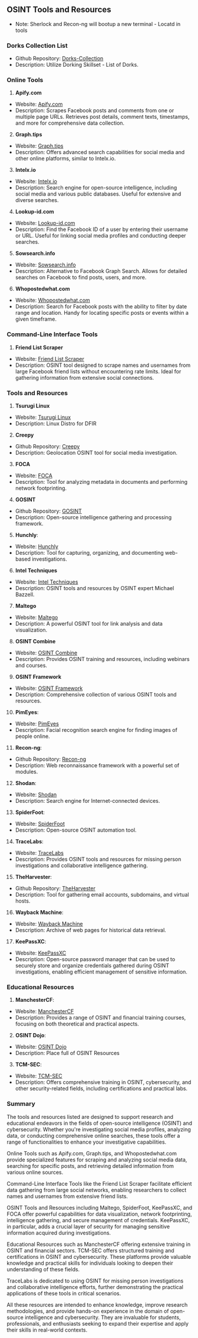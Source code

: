## OSINT Tools and Resources

- Note: Sherlock and Recon-ng will bootup a new terminal - Locatd in tools

### Dorks Collection List
- Github Repository: [Dorks-Collection](https://github.com/cipher387/Dorks-collections-list)
- Description: Utilize Dorking Skillset - List of Dorks.

### Online Tools

1. **Apify.com**
- Website: [Apify.com](https://apify.com)
- Description: Scrapes Facebook posts and comments from one or multiple page URLs. Retrieves post details, comment texts, timestamps, and more for comprehensive data collection.

2. **Graph.tips**
- Website: [Graph.tips](https://graph.tips)
- Description: Offers advanced search capabilities for social media and other online platforms, similar to Intelx.io.

3. **Intelx.io**
- Website: [Intelx.io](https://intelx.io)
- Description: Search engine for open-source intelligence, including social media and various public databases. Useful for extensive and diverse searches.

4. **Lookup-id.com**
- Website: [Lookup-id.com](https://lookup-id.com)
- Description: Find the Facebook ID of a user by entering their username or URL. Useful for linking social media profiles and conducting deeper searches.

5. **Sowsearch.info**
- Website: [Sowsearch.info](https://sowsearch.info)
- Description: Alternative to Facebook Graph Search. Allows for detailed searches on Facebook to find posts, users, and more.

6. **Whopostedwhat.com**
- Website: [Whopostedwhat.com](https://whopostedwhat.com)
- Description: Search for Facebook posts with the ability to filter by date range and location. Handy for locating specific posts or events within a given timeframe.

### Command-Line Interface Tools

1. **Friend List Scraper**
- Website: [Friend List Scraper](https://github.com/n0kovo/fb_friend_list_scraper)
- Description: OSINT tool designed to scrape names and usernames from large Facebook friend lists without encountering rate limits. Ideal for gathering information from extensive social connections.

### Tools and Resources

1. **Tsurugi Linux**
- Website: [Tsurugi Linux](https://tsurugi-linux.org/)
- Description: Linux Distro for DFIR
   

2. **Creepy**
- Github Repository: [Creepy](https://github.com/ilektrojohn/creepy)
- Description: Geolocation OSINT tool for social media investigation.

3. **FOCA**
- Website: [FOCA](https://www.elevenpaths.com/labstools/foca/index.html)
- Description: Tool for analyzing metadata in documents and performing network footprinting.

4. **GOSINT**
- Github Repository: [GOSINT](https://github.com/ciscocsirt/gosint)
- Description: Open-source intelligence gathering and processing framework.

5. **Hunchly**:
- Website: [Hunchly](https://www.hunch.ly/)
- Description: Tool for capturing, organizing, and documenting web-based investigations.

6. **Intel Techniques**
- Website: [Intel Techniques](https://inteltechniques.com/)
- Description: OSINT tools and resources by OSINT expert Michael Bazzell.

7. **Maltego**
- Website: [Maltego](https://www.maltego.com/)
- Description: A powerful OSINT tool for link analysis and data visualization.

8. **OSINT Combine**
- Website: [OSINT Combine](https://osintcombine.com/)
- Description: Provides OSINT training and resources, including webinars and courses.

9. **OSINT Framework**
- Website: [OSINT Framework](https://osintframework.com/)
- Description: Comprehensive collection of various OSINT tools and resources.

10. **PimEyes**:
- Website: [PimEyes](https://pimeyes.com/en)
- Description: Facial recognition search engine for finding images of people online.

11. **Recon-ng**:
- Github Repository: [Recon-ng](https://github.com/lanmaster53/recon-ng)
- Description: Web reconnaissance framework with a powerful set of modules.
   
12. **Shodan**:
- Website: [Shodan](https://www.shodan.io/)
- Description: Search engine for Internet-connected devices.

13. **SpiderFoot**:
- Website: [SpiderFoot](https://www.spiderfoot.net/)
- Description: Open-source OSINT automation tool.

14. **TraceLabs**:
- Website: [TraceLabs](https://www.tracelabs.org/)
- Description: Provides OSINT tools and resources for missing person investigations and collaborative intelligence gathering.

15. **TheHarvester**:
- Github Repository: [TheHarvester](https://github.com/laramies/theHarvester)
- Description: Tool for gathering email accounts, subdomains, and virtual hosts.

16. **Wayback Machine**:
- Website: [Wayback Machine](https://archive.org/web/)
- Description: Archive of web pages for historical data retrieval.

17. **KeePassXC**:
- Website: [KeePassXC](https://keepassxc.org/)
- Description: Open-source password manager that can be used to securely store and organize credentials gathered during OSINT investigations, enabling efficient management of sensitive information.

### Educational Resources

1. **ManchesterCF**:
- Website: [ManchesterCF](https://manchestercf.com/)
- Description: Provides a range of OSINT and financial training courses, focusing on both theoretical and practical aspects.

2. **OSINT Dojo**:
- Website: [OSINT Dojo](https://www.osintdojo.com/resources/)
- Description: Place full of OSINT Resources

3. **TCM-SEC**:
- Website: [TCM-SEC](https://academy.tcm-sec.com/)
- Description: Offers comprehensive training in OSINT, cybersecurity, and other security-related fields, including certifications and practical labs.
  
### Summary

The tools and resources listed are designed to support research and educational endeavors in the fields of open-source intelligence (OSINT) and cybersecurity. Whether you're investigating social media profiles, analyzing data, or conducting comprehensive online searches, these tools offer a range of functionalities to enhance your investigative capabilities.

Online Tools such as Apify.com, Graph.tips, and Whopostedwhat.com provide specialized features for scraping and analyzing social media data, searching for specific posts, and retrieving detailed information from various online sources.

Command-Line Interface Tools like the Friend List Scraper facilitate efficient data gathering from large social networks, enabling researchers to collect names and usernames from extensive friend lists.

OSINT Tools and Resources including Maltego, SpiderFoot, KeePassXC, and FOCA offer powerful capabilities for data visualization, network footprinting, intelligence gathering, and secure management of credentials. KeePassXC, in particular, adds a crucial layer of security for managing sensitive information acquired during investigations.

Educational Resources such as ManchesterCF offering extensive training in OSINT and financial sectors. TCM-SEC offers structured training and certifications in OSINT and cybersecurity. These platforms provide valuable knowledge and practical skills for individuals looking to deepen their understanding of these fields.

TraceLabs is dedicated to using OSINT for missing person investigations and collaborative intelligence efforts, further demonstrating the practical applications of these tools in critical scenarios.

All these resources are intended to enhance knowledge, improve research methodologies, and provide hands-on experience in the domain of open-source intelligence and cybersecurity. They are invaluable for students, professionals, and enthusiasts seeking to expand their expertise and apply their skills in real-world contexts.
